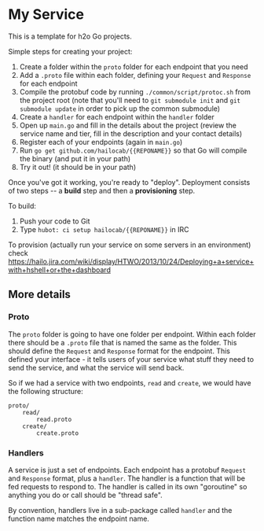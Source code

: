 # My Service

This is a template for h2o Go projects.

Simple steps for creating your project:

  1. Create a folder within the `proto` folder for each endpoint that you need
  2. Add a `.proto` file within each folder, defining your `Request` and
     `Response` for each endpoint
  3. Compile the protobuf code by running `./common/script/protoc.sh` from the
     project root (note that you'll need to `git submodule init` and `git
     submodule update` in order to pick up the common submodule)
  4. Create a `handler` for each endpoint within the `handler` folder
  5. Open up `main.go` and fill in the details about the project (review the
     service name and tier, fill in the description and your contact details)
  6. Register each of your endpoints (again in `main.go`)
  7. Run `go get github.com/hailocab/{{REPONAME}}` so that Go will compile
     the binary (and put it in your path)
  8. Try it out! (it should be in your path)

Once you've got it working, you're ready to "deploy". Deployment consists
of two steps -- a **build** step and then a **provisioning** step.

To build:

  1. Push your code to Git
  2. Type `hubot: ci setup hailocab/{{REPONAME}}` in IRC

To provision (actually run your service on some servers in an environment) check https://hailo.jira.com/wiki/display/HTWO/2013/10/24/Deploying+a+service+with+hshell+or+the+dashboard

## More details

### Proto

The `proto` folder is going to have one folder per endpoint. Within each folder
there should be a `.proto` file that is named the same as the folder. This
should define the `Request` and `Response` format for the endpoint. This
defined your interface - it tells users of your service what stuff they need
to send the service, and what the service will send back.

So if we had a service with two endpoints, `read` and `create`, we would have
the following structure:

	proto/
		read/
			read.proto
		create/
			create.proto

### Handlers

A service is just a set of endpoints. Each endpoint has a protobuf `Request`
and `Response` format, plus a `handler`. The handler is a function that will
be fed requests to respond to. The handler is called in its own "goroutine"
so anything you do or call should be "thread safe".

By convention, handlers live in a sub-package called `handler` and the
function name matches the endpoint name.


